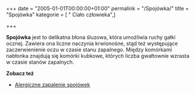 +++
date = "2005-01-01T00:00:00+01:00"
permalink = "/Spojówka/"
title = "Spojówka"
kategorie = [ " Ciało człowieka",]

+++

**Spojówka** jest to delikatna błona śluzowa, która umożliwia ruchy gałki ocznej. Zawiera ona liczne naczynia krwionośne, stąd też występujące zaczerwienienie oczu w czasie stanu zapalnego. Między komórkami nabłonka znajdują się komórki kubkowe, których liczba gwałtownie wzrasta w czasie stanów zapalnych.

**Zobacz też**

-   [Alergiczne zapalenie spojówek](/atopedia/Alergiczne_zapalenie_spojówek "wikilink")
